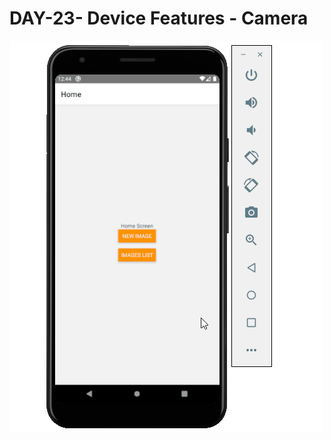 # DAY-23- Device Features - Camera

![Device Features using Redux Demo](device-features-redux.gif)


